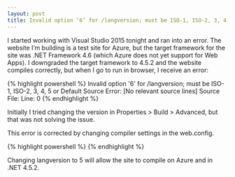 ```yaml
---
layout: post
title: Invalid option ‘6’ for /langversion; must be ISO-1, ISO-2, 3, 4, 5 or Default
---
```


I started working with Visual Studio 2015 tonight and ran into an error. The website I’m building is a test site for Azure, but the target framework for the site was .NET Framework 4.6 (which Azure does not yet support for Web Apps). I downgraded the target framework to 4.5.2 and the website compiles correctly, but when I go to run in browser, I receive an error:

{% highlight powershell %}
Invalid option '6' for /langversion; must be ISO-1, ISO-2, 3, 4, 5 or Default
Source Error:
[No relevant source lines]
Source File: Line: 0
{% endhighlight %}

Initially I tried changing the version in Properties > Build > Advanced, but that was not solving the issue.

This error is corrected by changing compiler settings in the web.config.

{% highlight powershell %}
<compiler language="c#;cs;csharp" extension=".cs" type="Microsoft.CSharp.CSharpCodeProvider, System, Version=4.0.0.0, Culture=neutral, PublicKeyToken=b77a5c561934e089" warningLevel="4" compilerOptions="/langversion:6 /nowarn:1659;1699;1701">
{% endhighlight %}

Changing langversion to 5 will allow the site to compile on Azure and in .NET 4.5.2.